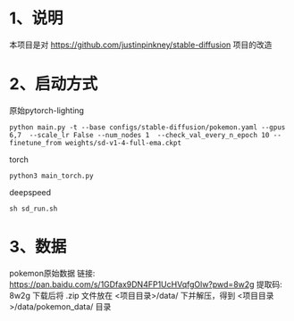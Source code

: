 # 1、说明
本项目是对 https://github.com/justinpinkney/stable-diffusion 项目的改造

# 2、启动方式

原始pytorch-lighting
```
python main.py -t --base configs/stable-diffusion/pokemon.yaml --gpus 6,7  --scale_lr False --num_nodes 1  --check_val_every_n_epoch 10 --finetune_from weights/sd-v1-4-full-ema.ckpt
```

torch
```
python3 main_torch.py
```

deepspeed
```
sh sd_run.sh
```

# 3、数据
pokemon原始数据
链接: https://pan.baidu.com/s/1GDfax9DN4FP1UcHVqfgOlw?pwd=8w2g 提取码: 8w2g 
下载后将 .zip 文件放在 <项目目录>/data/ 下并解压，得到 <项目目录>/data/pokemon_data/ 目录
